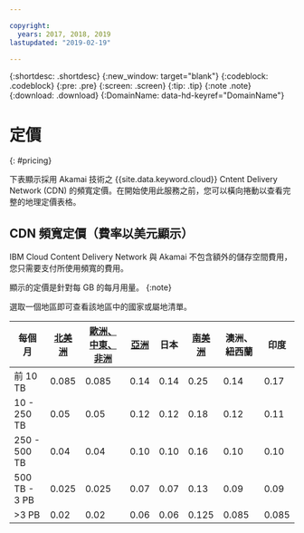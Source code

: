 ```yaml
---

copyright:
  years: 2017, 2018, 2019
lastupdated: "2019-02-19"

---
```


{:shortdesc: .shortdesc}
{:new_window: target="blank"}
{:codeblock: .codeblock}
{:pre: .pre}
{:screen: .screen}
{:tip: .tip}
{:note .note}
{:download: .download}
{:DomainName: data-hd-keyref="DomainName"}

# 定價
{: #pricing}

下表顯示採用 Akamai 技術之 {{site.data.keyword.cloud}} Cntent Delivery Network (CDN) 的頻寬定價。在開始使用此服務之前，您可以橫向捲動以查看完整的地理定價表格。

## CDN 頻寬定價（費率以美元顯示）

IBM Cloud Content Delivery Network 與 Akamai 不包含額外的儲存空間費用，您只需要支付所使用頻寬的費用。

顯示的定價是針對每 GB 的每月用量。
{:note}

選取一個地區即可查看該地區中的國家或屬地清單。


|每個月    | [北美洲](/docs/infrastructure/CDN?topic=CDN-north-american-region) | [歐洲、中東、非洲](/docs/infrastructure/CDN?topic=CDN-emea-region) | [亞洲](/docs/infrastructure/CDN?topic=CDN-asia-region) |日本| [南美洲](/docs/infrastructure/CDN?topic=CDN-south-america-region) | 澳洲、紐西蘭 |印度  |
|-------|-----|-----|-----|-----|-----|----|-----|
|前 10 TB    |0.085 |0.085 |0.14  |0.14  |0.25  |0.14  |0.17 |
|10 - 250 TB |0.05  |0.05  |0.12  |0.12  |0.18  |0.12  |0.11 |
|250 - 500 TB|0.04  |0.04  |0.10 |0.10 |0.16  |0.10 |0.10 |
|500 TB - 3 PB|0.025 |0.025 |0.07  |0.07  |0.13  |0.09 |0.09 |
|\>3 PB|0.02  |0.02  |0.06 |0.06 |0.125 |0.085 |0.085 |
